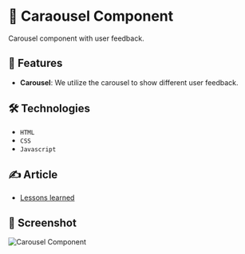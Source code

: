 # 🧩 Caraousel Component
 
Carousel component with user feedback.

## 🚀 Features

- **Carousel**: We utilize the carousel to show different user feedback.

## 🛠️ Technologies

- `HTML`
- `CSS`
- `Javascript`

## ✍️ Article

- [Lessons learned]()

## 📸 Screenshot

![Carousel Component]()
